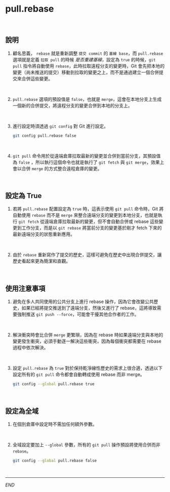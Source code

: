 # pull.rebase

<br>

## 說明

1. 顧名思義， `rebase` 就是重新調整 `提交 commit` 的 `基線 base`，而 `pull.rebase` 選項就是定義 `拉取 pull` 的時候 _是否重建基線_，設定為 `true` 的時候，`git pull` 指令將自動使用 `rebase`，此時拉取遠程分支的變更時，Git 會先把本地的變更（尚未推送的提交）移動到拉取的變更之上，而不是通過建立一個合併提交來合併這些變更。

<br>

2. `pull.rebase` 選項的預設值是 `false`，也就是 `merge`，這會在本地分支上生成一個新的合併提交，將遠程分支的變更合併到本地的分支上。

<br>

3. 進行設定時須透過 `git config` 對 Git 進行設定。

    ```bash
    git config pull.rebase false
    ```

<br>

4. `git pull` 命令用於從遠端倉庫拉取最新的變更並合併到當前分支，其預設值為 `false` ，所以執行這個命令也就是執行了 `git fetch` 與 `git merge`，效果上會以合併 `merge` 的方式整合遠程倉庫的變更。

<br>

## 設定為 True

1. 若將 `pull.rebase` 配置設定為 `true` 時，這表示使用 `git pull` 命令時，Git 將自動使用 `rebase` 而不是 `merge` 來整合遠端分支的變更到本地分支，也就是執行 `git fetch` 從遠端倉庫拉取最新的變更，但不會自動合併或 rebase 這些變更到工作分支，而是以 `git rebase` 將當前分支的變更基於剛才 fetch 下來的最新遠端分支的狀態重新應用。

<br>

2. 由於 `rebase` 重新寫作了提交的歷史，這樣可避免在歷史中出現合併提交，讓歷史看起來更為簡潔和直觀。

<br>

## 使用注意事項

1. 避免在多人共同使用的公共分支上進行 rebase 操作，因為它會改變公共歷史，如果已經將提交推送到了遠端分支，然後又進行了 rebase，這將導致需要強制推送 `git push --force`，可能會干擾其他合作者的工作。

<br>

2. 解決衝突時會比合併 `merge` 更繁瑣，因為在 rebase 時如果遠端分支與本地的變更發生衝突，必須手動逐一解決這些衝突，因為每個衝突都需要在 rebase 過程中依次解決。

<br>

3. 設定 `pull.rebase` 為 `true` 對於保持乾淨線性歷史的需求上很合適，透過以下設定所有的 `git pull` 命令都會自動轉成使用 rebase 而非 merge。

    ```bash
    git config --global pull.rebase true
    ```

<br>

## 設定為全域 

1. 在個別倉庫中設定時不需加任何額外參數。

<br>

2. 全域設定要加上 `--global` 參數，所有的 `git pull` 操作預設將使用合併而非 `rebase`。

    ```bash
    git config --global pull.rebase false
    ```

<br>

___

_END_